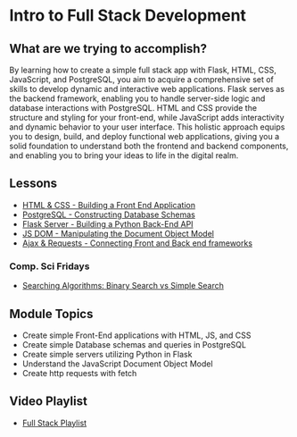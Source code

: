 # Intro to Full Stack Development

## What are we trying to accomplish?

By learning how to create a simple full stack app with Flask, HTML, CSS, JavaScript, and PostgreSQL, you aim to acquire a comprehensive set of skills to develop dynamic and interactive web applications. Flask serves as the backend framework, enabling you to handle server-side logic and database interactions with PostgreSQL. HTML and CSS provide the structure and styling for your front-end, while JavaScript adds interactivity and dynamic behavior to your user interface. This holistic approach equips you to design, build, and deploy functional web applications, giving you a solid foundation to understand both the frontend and backend components, and enabling you to bring your ideas to life in the digital realm.

## Lessons

- [HTML & CSS - Building a Front End Application](./1-intro-html-css/)
- [PostgreSQL - Constructing Database Schemas](./2-intro-postgresql/)
- [Flask Server - Building a Python Back-End API](./3-intro-flask/)
- [JS DOM - Manipulating the Document Object Model](./4-js-dom/)
- [Ajax & Requests - Connecting Front and Back end frameworks](./5-ajax-fetch/)

### Comp. Sci Fridays

- [Searching Algorithms: Binary Search vs Simple Search](/11-DS-Algorithms/1-intro-algos/README.md)

## Module Topics

- Create simple Front-End applications with HTML, JS, and CSS
- Create simple Database schemas and queries in PostgreSQL
- Create simple servers utilizing Python in Flask
- Understand the JavaScript Document Object Model
- Create http requests with fetch

## Video Playlist

- [Full Stack Playlist](https://www.youtube.com/playlist?list=PLu0CiQ7bzwESD8F____TWayTMou7kKd3y)
